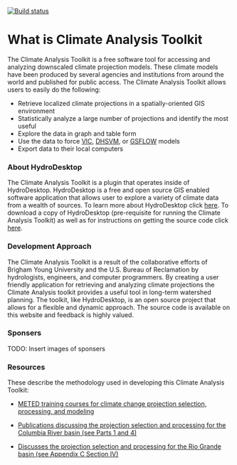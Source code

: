 [![Build status](https://ci.appveyor.com/api/projects/status/06kmt7yy5nepbpt7?svg=true)](https://ci.appveyor.com/project/blounsbury36183/climateanalysistoolkit)

# What is Climate Analysis Toolkit

The Climate Analysis Toolkit is a free software tool for accessing and analyzing downscaled climate projection models. These climate models have been produced by several agencies and institutions from around the world and published for public access. The Climate Analysis Toolkit allows users to easily do the following:

- Retrieve localized climate projections in a spatially-oriented GIS environment
- Statistically analyze a large number of projections and identify the most useful
- Explore the data in graph and table form
- Use the data to force [VIC](http://www.hydro.washington.edu/Lettenmaier/Models/VIC/Overview/ModelOverview.shtml), [DHSVM](http://www.hydro.washington.edu/Lettenmaier/Models/DHSVM/), or [GSFLOW](http://water.usgs.gov/ogw/gsflow/) models
- Export data to their local computers

### About HydroDesktop

The Climate Analysis Toolkit is a plugin that operates inside of HydroDesktop.  HydroDesktop is a free and open source GIS enabled software application that allows user to explore a variety of climate data from a wealth of sources.  To learn more about HydroDesktop click [here](https://hydrodesktop.codeplex.com/). To download a copy of HydroDesktop (pre-requisite for running the Climate Analysis Toolkit) as well as for instructions on getting the source code click [here](https://hydrodesktop.codeplex.com/wikipage?title=Getting%20HydroDesktop&referringTitle=Home).

### Development Approach

The Climate Analysis Toolkit is a result of the collaborative efforts of Brigham Young University and the U.S. Bureau of Reclamation by hydrologists, engineers, and computer programmers. By creating a user friendly application for retrieving and analyzing climate projections the Climate Analysis toolkit provides a useful tool in long-term watershed planning. The toolkit, like HydroDesktop, is an open source project that allows for a flexible and dynamic approach.  The source code is available on this website and feedback is highly valued.

### Sponsers

TODO: Insert images of sponsers

### Resources

These describe the methodology used in developing this Climate Analysis Toolkit:

- [METED training courses for climate change projection selection, processing, and modeling](http://courses.comet.ucar.edu/course/index.php?categoryid=33)

- [Publications discussing the projection selection and processing for the Columbia River basin (see Parts 1 and 4)](http://www.usbr.gov/pn/programs/climatechange/reports/)

- [Discusses the projection selection and processing for the Rio Grande basin (see Appendix C Section IV)](http://www.usbr.gov/WaterSMART/wcra/index.html )
